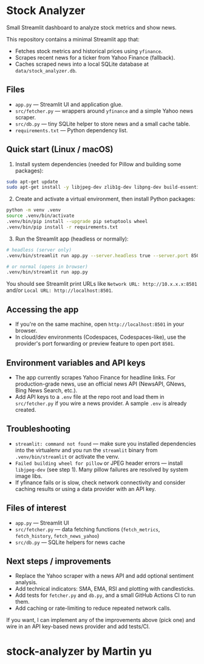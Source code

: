 # Stock Analyzer

Small Streamlit dashboard to analyze stock metrics and show news.

This repository contains a minimal Streamlit app that:

- Fetches stock metrics and historical prices using `yfinance`.
- Scrapes recent news for a ticker from Yahoo Finance (fallback).
- Caches scraped news into a local SQLite database at `data/stock_analyzer.db`.

## Files

- `app.py` — Streamlit UI and application glue.
- `src/fetcher.py` — wrappers around `yfinance` and a simple Yahoo news scraper.
- `src/db.py` — tiny SQLite helper to store news and a small cache table.
- `requirements.txt` — Python dependency list.

## Quick start (Linux / macOS)

1. Install system dependencies (needed for Pillow and building some packages):

```bash
sudo apt-get update
sudo apt-get install -y libjpeg-dev zlib1g-dev libpng-dev build-essential python3-dev
```

2. Create and activate a virtual environment, then install Python packages:

```bash
python -m venv .venv
source .venv/bin/activate
.venv/bin/pip install --upgrade pip setuptools wheel
.venv/bin/pip install -r requirements.txt
```

3. Run the Streamlit app (headless or normally):

```bash
# headless (server only)
.venv/bin/streamlit run app.py --server.headless true --server.port 8501

# or normal (opens in browser)
.venv/bin/streamlit run app.py
```

You should see Streamlit print URLs like `Network URL: http://10.x.x.x:8501` and/or `Local URL: http://localhost:8501`.

## Accessing the app

- If you're on the same machine, open `http://localhost:8501` in your browser.
- In cloud/dev environments (Codespaces, Codespaces-like), use the provider's port forwarding or preview feature to open port `8501`.

## Environment variables and API keys

- The app currently scrapes Yahoo Finance for headline links. For production-grade news, use an official news API (NewsAPI, GNews, Bing News Search, etc.).
- Add API keys to a `.env` file at the repo root and load them in `src/fetcher.py` if you wire a news provider. A sample `.env` is already created.

## Troubleshooting

- `streamlit: command not found` — make sure you installed dependencies into the virtualenv and you run the `streamlit` binary from `.venv/bin/streamlit` or activate the venv.
- `Failed building wheel for pillow` or JPEG header errors — install `libjpeg-dev` (see step 1). Many pillow failures are resolved by system image libs.
- If yfinance fails or is slow, check network connectivity and consider caching results or using a data provider with an API key.

## Files of interest

- `app.py` — Streamlit UI
- `src/fetcher.py` — data fetching functions (`fetch_metrics`, `fetch_history`, `fetch_news_yahoo`)
- `src/db.py` — SQLite helpers for news cache

## Next steps / improvements

- Replace the Yahoo scraper with a news API and add optional sentiment analysis.
- Add technical indicators: SMA, EMA, RSI and plotting with candlesticks.
- Add tests for `fetcher.py` and `db.py`, and a small GitHub Actions CI to run them.
- Add caching or rate-limiting to reduce repeated network calls.

If you want, I can implement any of the improvements above (pick one) and wire in an API key-based news provider and add tests/CI.

# stock-analyzer by Martin yu